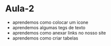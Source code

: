 # Aula-2 #
- aprendemos como colocar um icone
- aprendemos algumas tegs de texto
- aprendemos como anexar links no nosso site
- aprendemos como criar tabelas